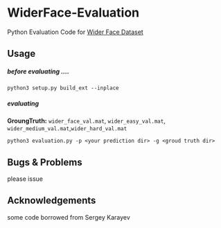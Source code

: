 # WiderFace-Evaluation
Python Evaluation Code for [Wider Face Dataset](http://mmlab.ie.cuhk.edu.hk/projects/WIDERFace/)


## Usage


##### before evaluating ....

````
python3 setup.py build_ext --inplace
````

##### evaluating

**GroungTruth:** `wider_face_val.mat`, `wider_easy_val.mat`, `wider_medium_val.mat`,`wider_hard_val.mat`

````
python3 evaluation.py -p <your prediction dir> -g <groud truth dir>
````

## Bugs & Problems
please issue

## Acknowledgements

some code borrowed from Sergey Karayev
